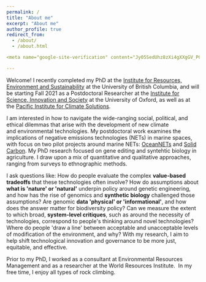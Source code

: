 ```yaml
---
permalink: /
title: "About me"
excerpt: "About me"
author_profile: true
redirect_from: 
  - /about/
  - /about.html

<meta name="google-site-verification" content="Jy05SedUhz8zXi4gXXgGV_PC_PZh_xNqKwDk5QhL_EQ" />

---
```

Welcome! I recently completed my PhD at the [Institute for Resources, Environment and Sustainability](https://www.ires.ubc.ca) at the University of British Columbia, and will be starting Fall 2021 as a Postdoctoral Researcher at the [Institute for Science, Innovation and Society](https://www.insis.ox.ac.uk) at the University of Oxford, as well as at the [Pacific Institute for Climate Solutions](https://pics.uvic.ca). 

I am interested in how to navigate the wide-ranging social, political, and ethical dilemmas that arise with the development of new climate and environmental technologies. My postdoctoral work examines the implications of negative emissions technologies (NETs) in marine spaces, with focus on two pilot projects around marine NETs: [OceanNETs](https://www.oceannets.eu/) and [Solid Carbon](https://pics.uvic.ca/projects/solid-carbon-negative-emissions-technology-feasibility-study). My PhD research focused on gene editing and syntehtic biology in agriculture. I draw upon a mix of quantitative and qualitative approaches, ranging from surveys to ethnographic methods.

I ask questions like: How do people evaluate the complex **value-based tradeoffs** that these technologies often involve? How do assumptions about **what is 'nature' or 'natural'** underpin policy around genetic engineering, and how has the rise of genomics and **synthetic biology** challenged those assumptions? Are genomic **data 'physical' or 'informational'**, and how does the answer matter for biodiversity policy? Can we measure the extent to which broad, **system-level critiques**, such as around the necessity of technologies, correspond to people's thinking around novel technologies? Where do people 'draw a line' between acceptable and unacceptable levels of modification of the environment, and why? With my research, I aim to help shift technological innovation and governance to be more just, equitable, and effective.

Prior to my PhD, I worked as a consultant at Environmental Resources Management and as a researcher at the World Resources Institute. 
In my free time, I enjoy all types of rock climbing.
